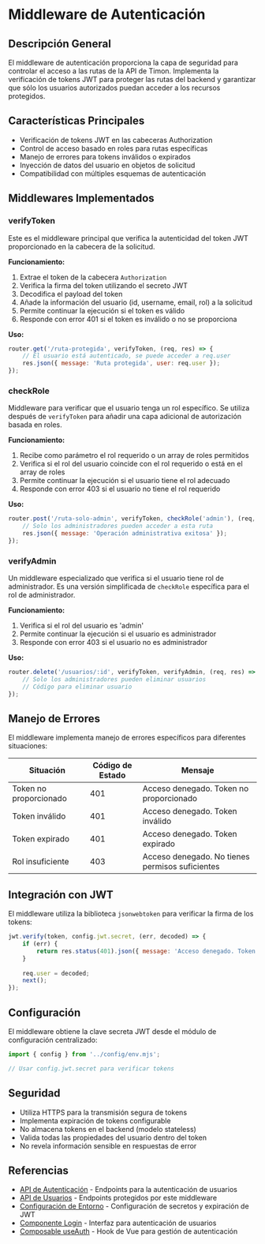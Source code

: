 # Middleware de Autenticación

## Descripción General

El middleware de autenticación proporciona la capa de seguridad para controlar el acceso a las rutas de la API de Timon. Implementa la verificación de tokens JWT para proteger las rutas del backend y garantizar que sólo los usuarios autorizados puedan acceder a los recursos protegidos.

## Características Principales

- Verificación de tokens JWT en las cabeceras Authorization
- Control de acceso basado en roles para rutas específicas
- Manejo de errores para tokens inválidos o expirados
- Inyección de datos del usuario en objetos de solicitud
- Compatibilidad con múltiples esquemas de autenticación

## Middlewares Implementados

### verifyToken

Este es el middleware principal que verifica la autenticidad del token JWT proporcionado en la cabecera de la solicitud.

**Funcionamiento:**
1. Extrae el token de la cabecera `Authorization`
2. Verifica la firma del token utilizando el secreto JWT
3. Decodifica el payload del token
4. Añade la información del usuario (id, username, email, rol) a la solicitud
5. Permite continuar la ejecución si el token es válido
6. Responde con error 401 si el token es inválido o no se proporciona

**Uso:**
```javascript
router.get('/ruta-protegida', verifyToken, (req, res) => {
    // El usuario está autenticado, se puede acceder a req.user
    res.json({ message: 'Ruta protegida', user: req.user });
});
```

### checkRole

Middleware para verificar que el usuario tenga un rol específico. Se utiliza después de `verifyToken` para añadir una capa adicional de autorización basada en roles.

**Funcionamiento:**
1. Recibe como parámetro el rol requerido o un array de roles permitidos
2. Verifica si el rol del usuario coincide con el rol requerido o está en el array de roles
3. Permite continuar la ejecución si el usuario tiene el rol adecuado
4. Responde con error 403 si el usuario no tiene el rol requerido

**Uso:**
```javascript
router.post('/ruta-solo-admin', verifyToken, checkRole('admin'), (req, res) => {
    // Solo los administradores pueden acceder a esta ruta
    res.json({ message: 'Operación administrativa exitosa' });
});
```

### verifyAdmin

Un middleware especializado que verifica si el usuario tiene rol de administrador. Es una versión simplificada de `checkRole` específica para el rol de administrador.

**Funcionamiento:**
1. Verifica si el rol del usuario es 'admin'
2. Permite continuar la ejecución si el usuario es administrador
3. Responde con error 403 si el usuario no es administrador

**Uso:**
```javascript
router.delete('/usuarios/:id', verifyToken, verifyAdmin, (req, res) => {
    // Solo los administradores pueden eliminar usuarios
    // Código para eliminar usuario
});
```

## Manejo de Errores

El middleware implementa manejo de errores específicos para diferentes situaciones:

| Situación | Código de Estado | Mensaje |
|-----------|------------------|---------|
| Token no proporcionado | 401 | Acceso denegado. Token no proporcionado |
| Token inválido | 401 | Acceso denegado. Token inválido |
| Token expirado | 401 | Acceso denegado. Token expirado |
| Rol insuficiente | 403 | Acceso denegado. No tienes permisos suficientes |

## Integración con JWT

El middleware utiliza la biblioteca `jsonwebtoken` para verificar la firma de los tokens:

```javascript
jwt.verify(token, config.jwt.secret, (err, decoded) => {
    if (err) {
        return res.status(401).json({ message: 'Acceso denegado. Token inválido' });
    }
    
    req.user = decoded;
    next();
});
```

## Configuración

El middleware obtiene la clave secreta JWT desde el módulo de configuración centralizado:

```javascript
import { config } from '../config/env.mjs';

// Usar config.jwt.secret para verificar tokens
```

## Seguridad

- Utiliza HTTPS para la transmisión segura de tokens
- Implementa expiración de tokens configurable
- No almacena tokens en el backend (modelo stateless)
- Valida todas las propiedades del usuario dentro del token
- No revela información sensible en respuestas de error

## Referencias

- [API de Autenticación](../routes/auth.md) - Endpoints para la autenticación de usuarios
- [API de Usuarios](../routes/users.md) - Endpoints protegidos por este middleware
- [Configuración de Entorno](../config/env.md) - Configuración de secretos y expiración de JWT
- [Componente Login](../components/Login.md) - Interfaz para autenticación de usuarios
- [Composable useAuth](../composables/useAuth.md) - Hook de Vue para gestión de autenticación
